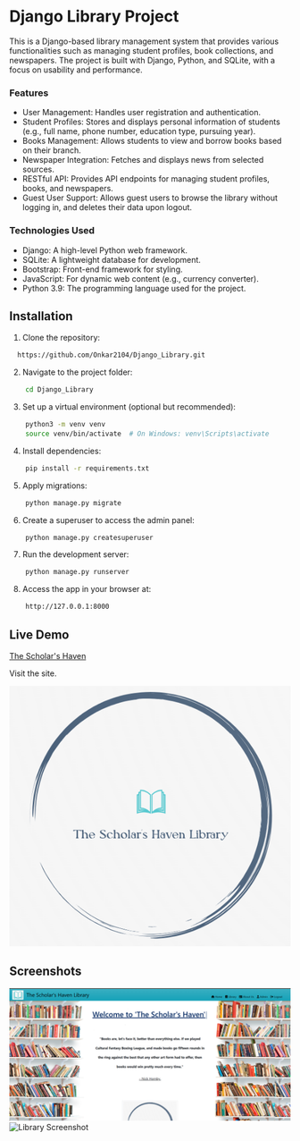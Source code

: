 
# Django Library Project
This is a Django-based library management system that provides various functionalities such as managing student profiles, book collections, and newspapers. The project is built with Django, Python, and SQLite, with a focus on usability and performance.

### Features
* User Management: Handles user registration and authentication.
* Student Profiles: Stores and displays personal information of students (e.g., full name, phone number, education type, pursuing year).
* Books Management: Allows students to view and borrow books based on their branch.
* Newspaper Integration: Fetches and displays news from selected sources.
* RESTful API: Provides API endpoints for managing student profiles, books, and newspapers.
* Guest User Support: Allows guest users to browse the library without logging in, and deletes their data upon logout.

### Technologies Used
* Django: A high-level Python web framework.
* SQLite: A lightweight database for development.
* Bootstrap: Front-end framework for styling.
* JavaScript: For dynamic web content (e.g., currency converter).
* Python 3.9: The programming language used for the project.


## Installation

1. Clone the repository:

```bash
  https://github.com/Onkar2104/Django_Library.git
```
2. Navigate to the project folder:

```bash
    cd Django_Library
```

3. Set up a virtual environment (optional but recommended):
```bash
    python3 -m venv venv
    source venv/bin/activate  # On Windows: venv\Scripts\activate  
```
4. Install dependencies:
```bash
    pip install -r requirements.txt
```
5. Apply migrations:
```bash
    python manage.py migrate
```
6. Create a superuser to access the admin panel:
```bash
    python manage.py createsuperuser
```
7. Run the development server:
```bash
    python manage.py runserver
```
8. Access the app in your browser at:
```bash
    http://127.0.0.1:8000
```
## Live Demo

[The Scholar's Haven](`http://52.66.255.93/`)

Visit the site.




![Logo](home/static/photos/logo3.png)


## Screenshots

![App Screenshot](home/static/photos/Screenshot1.png)
![Library Screenshot](home/static/photos/Screenshot12.png)